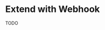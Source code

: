 # Extend with Webhook

<!--
# Good Examples

https://app.documenso.com/settings/webhooks
-->

<!--
/api/webhooks/route.ts

/api/webhook/route.ts
-->

<!--
https://blog.stackademic.com/integrate-real-time-discord-webhooks-in-next-js-13-cb33810f6248
-->

TODO

<!--
Svix

path:src/app/api path:webhook path:route.ts content:svix

https://github.com/tjbai/palet_v2/blob/main/src/app/api/webhooks/users/route.ts
https://github.com/figuitiko/linkedin-questionarie/blob/main/src/app/api/webhook/route.ts
https://github.com/mharrvic/serverless-llm-playground/blob/main/src/app/api/auth-webhook/route.ts
https://github.com/subhamBharadwaz/scribbly/blob/main/src/app/api/webhooks/user/route.ts
https://github.com/vanxh/openbio/blob/main/src/app/api/webhook/clerk/route.ts

Examples

path:src/app/api path:webhook path:route.ts content:zod -content:svix -content:stripe

https://github.com/Jaxenormus/tournments/blob/main/src/app/api/webhook/route.ts

Real Projects

https://docs.malga.io/docs/webhooks
-->
